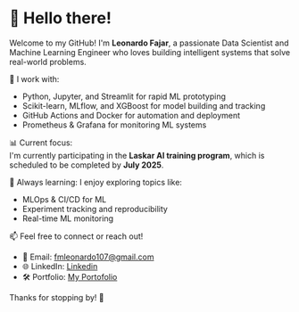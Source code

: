 # 👋 Hello there!

Welcome to my GitHub! I'm **Leonardo Fajar**, a passionate Data Scientist and Machine Learning Engineer who loves building intelligent systems that solve real-world problems.

🚀 I work with:
- Python, Jupyter, and Streamlit for rapid ML prototyping
- Scikit-learn, MLflow, and XGBoost for model building and tracking
- GitHub Actions and Docker for automation and deployment
- Prometheus & Grafana for monitoring ML systems

📊 Current focus:  
I'm currently participating in the **Laskar AI training program**, which is scheduled to be completed by **July 2025**.


🧠 Always learning:
I enjoy exploring topics like:
- MLOps & CI/CD for ML
- Experiment tracking and reproducibility
- Real-time ML monitoring

📫 Feel free to connect or reach out!
- 📧 Email: fmleonardo107@gmail.com
- 🌐 LinkedIn: [Linkedin](https://www.linkedin.com/in/leonardo-fajar-mardika/)
- 🛠️ Portfolio: [My Portofolio](https://leonardofm73.github.io/)

Thanks for stopping by! 🙌
